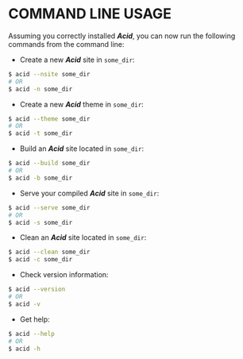 # COMMAND LINE USAGE

Assuming you correctly installed ***Acid***, you can now run the following commands from the command line:

- Create a new ***Acid*** site in `some_dir`:

```bash
$ acid --nsite some_dir
# OR
$ acid -n some_dir
```

- Create a new ***Acid*** theme in `some_dir`:

```bash
$ acid --theme some_dir
# OR
$ acid -t some_dir
```

- Build an ***Acid*** site located in `some_dir`:

```bash
$ acid --build some_dir
# OR
$ acid -b some_dir
```

- Serve your compiled ***Acid*** site in `some_dir`:

```bash
$ acid --serve some_dir
# OR
$ acid -s some_dir
```

- Clean an ***Acid*** site located in `some_dir`:

```bash
$ acid --clean some_dir
$ acid -c some_dir
```

- Check version information:

```bash
$ acid --version
# OR
$ acid -v
```

- Get help:

```bash
$ acid --help
# OR
$ acid -h
```
